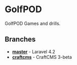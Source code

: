# GolfPOD

GolfPOD Games and drills.

## Branches

* [**master**](https://github.com/dmatthew/golfpod) - Laravel 4.2
* [**craftcms**](https://github.com/dmatthew/golfpod/tree/craftcms) - CraftCMS 3-beta
